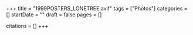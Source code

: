 +++
title = "1999POSTERS_LONETREE.avif"
tags = ["Photos"]
categories = []
startDate = ""
draft = false
pages = []

citations = []
+++
